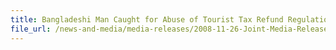 ```yaml
---
title: Bangladeshi Man Caught for Abuse of Tourist Tax Refund Regulation
file_url: /news-and-media/media-releases/2008-11-26-Joint-Media-Release.pdf
---
```

